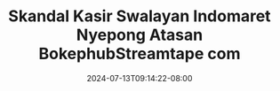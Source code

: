 --- 
title: "Skandal Kasir Swalayan Indomaret Nyepong Atasan  BokephubStreamtape com"
description: "nonton   Skandal Kasir Swalayan Indomaret Nyepong Atasan  BokephubStreamtape com   video full baru"
date: 2024-07-13T09:14:22-08:00
file_code: "pdsimyv409uz"
draft: false
cover: "wcwt3bpnuvi2wlu5.jpg"
tags: ["Skandal", "Kasir", "Swalayan", "Indomaret", "Nyepong", "Atasan", "BokephubStreamtape", "com", "bokep-indo", "bokep-viral", "bokep-ig"]
length: 66
fld_id: "1391164"
foldername: ".HijabKasir18Video"
categories: [".HijabKasir18Video"]
views: 187
---